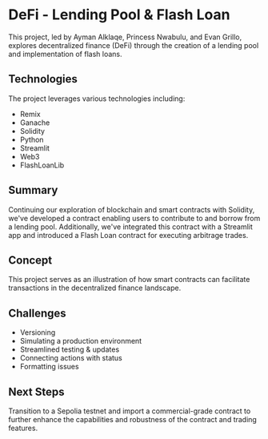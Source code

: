 # DeFi - Lending Pool & Flash Loan

This project, led by Ayman Alklaqe, Princess Nwabulu, and Evan Grillo, explores decentralized finance (DeFi) through the creation of a lending pool and implementation of flash loans.

## Technologies

The project leverages various technologies including:

- Remix
- Ganache
- Solidity
- Python
- Streamlit
- Web3
- FlashLoanLib

## Summary

Continuing our exploration of blockchain and smart contracts with Solidity, we've developed a contract enabling users to contribute to and borrow from a lending pool. Additionally, we've integrated this contract with a Streamlit app and introduced a Flash Loan contract for executing arbitrage trades.

## Concept

This project serves as an illustration of how smart contracts can facilitate transactions in the decentralized finance landscape.

## Challenges

- Versioning
- Simulating a production environment
- Streamlined testing & updates
- Connecting actions with status
- Formatting issues

## Next Steps

Transition to a Sepolia testnet and import a commercial-grade contract to further enhance the capabilities and robustness of the contract and trading features.
